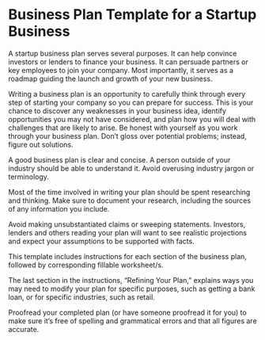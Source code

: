 # Business Plan Template for a Startup Business

A startup business plan serves several purposes. It can help convince investors or lenders to finance your business. It can persuade partners or key employees to join your company. Most importantly, it serves as a roadmap guiding the launch and growth of your new business. 

Writing a business plan is an opportunity to carefully think through every step of starting your company so you can prepare for success. This is your chance to discover any weaknesses in your business idea, identify opportunities you may not have considered, and plan how you will deal with challenges that are likely to arise. Be honest with yourself as you work through your business plan. Don’t gloss over potential problems; instead, figure out solutions. 

A good business plan is clear and concise. A person outside of your industry should be able to understand it. Avoid overusing industry jargon or terminology. 

Most of the time involved in writing your plan should be spent researching and thinking. Make sure to document your research, including the sources of any information you include. 

Avoid making unsubstantiated claims or sweeping statements. Investors, lenders and others reading your plan will want to see realistic projections and expect your assumptions to be supported with facts. 

This template includes instructions for each section of the business plan, followed by corresponding fillable worksheet/s.

The last section in the instructions, “Refining Your Plan,” explains ways you may need to modify your plan for specific purposes, such as getting a bank loan, or for specific industries, such as retail.

Proofread your completed plan (or have someone proofread it for you) to make sure it’s free of spelling and grammatical errors and that all figures are accurate. 
